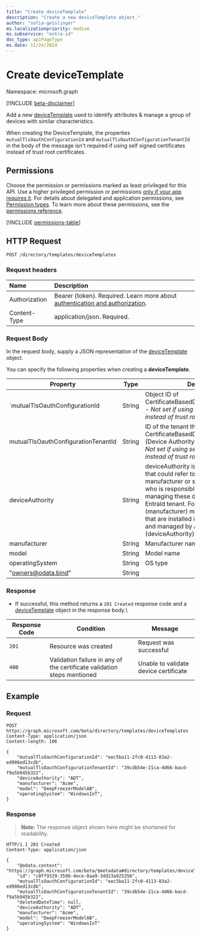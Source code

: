 ```yaml
---
title: "Create deviceTemplate"
description: "Create a new deviceTemplate object."
author: "sofia-geislinger"
ms.localizationpriority: medium
ms.subservice: "entra-id"
doc_type: apiPageType
ms.date: 11/24/2024
---
```


# Create deviceTemplate

Namespace: microsoft.graph

[!INCLUDE [beta-disclaimer](../../includes/beta-disclaimer.md)]

Add a new [deviceTemplate](../resources/devicetemplate.md) used to identify attributes & manage a group of devices with similar characteristics.

When creating the DeviceTemplate, the properties  `mutualTlsOauthConfigurationId` and `mutualTlsOauthConfigurationTenantId` in the body of the message isn't required if using self signed certificates instead of trust root certificates.

## Permissions

Choose the permission or permissions marked as least privileged for this API. Use a higher privileged permission or permissions [only if your app requires it](/graph/permissions-overview#best-practices-for-using-microsoft-graph-permissions). For details about delegated and application permissions, see [Permission types](/graph/permissions-overview#permission-types). To learn more about these permissions, see the [permissions reference](/graph/permissions-reference).

<!-- {
  "blockType": "permissions",
  "name": "template-post-devicetemplates-permissions"
}
-->
[!INCLUDE [permissions-table](../includes/permissions/template-post-devicetemplates-permissions.md)]

## HTTP Request

<!-- {
  "blockType": "ignored"
}
-->
``` http
POST /directory/templates/deviceTemplates
```

### Request headers

|Name|Description|
|:---|:---|
|Authorization|Bearer {token}. Required. Learn more about [authentication and authorization](/graph/auth/auth-concepts).|
|Content-Type|application/json. Required.|

### Request Body

In the request body, supply a JSON representation of the [deviceTemplate](../resources/devicetemplate.md) object.

You can specify the following properties when creating a **deviceTemplate**.

|Property|Type|Description|Required|
|-|-|-|-|
|`mutualTlsOauthConfigurationId|String|Object ID of CertificateBasedDeviceAuthConfiguration - _Not set if using self signed certificates instead of trust root certificates._|No|
|mutualTlsOauthConfigurationTenantId|String|ID of the tenant that contains the CertificateBasedDeviceAuthConfiguration (Device Authority's EntraId Tenant ID) - _Not set if using self signed certificates instead of trust root certificates._|No|
|deviceAuthority | String | deviceAuthority is used as a generic term that could refer to the device manufacturer or some reseller or supplier who is responsible for provisioning and managing these devices on a customer's EntraId tenant. For example, Acme (manufacturer) makes security cameras that are installed in customer buildings and managed by ABC Company (deviceAuthority). | Yes 
|manufacturer|String|Manufacturer name|Yes|
|model|String|Model name | Yes|
|operatingSystem|String|OS type | No |
|"owners@odata.bind"|String| 

### Response

- If successful, this method returns a `201 Created` response code and a [deviceTemplate](../resources/devicetemplate.md) object in the response body.\

|Response Code|Condition|Message|
|-|-|-|
|`201` | Resource was created |Request was successful|
|`400` | Validation failure in any of the certificate validation steps mentioned | Unable to validate device certificate|


## Example

### Request
<!-- {
  "blockType": "request",
  "name": "create_devicetemplate_from_"
}
-->
``` http
POST https://graph.microsoft.com/beta/directory/templates/deviceTemplates
Content-Type: application/json
Content-length: 106

{
    "mutualTlsOauthConfigurationId": "eec5ba11-2fc0-4113-83a2-ed986ed13cdb",
    "mutualTlsOauthConfigurationTenantId": "39cdb54e-21ca-4d66-bacd-f9a5b945b322",
    "deviceAuthority": "ADT",
    "manufacturer": "Acme",
    "model": "DeepFreezerModelAB",
    "operatingSystem": "WindowsIoT",
}
```

### Response
>**Note:** The response object shown here might be shortened for readability.
<!-- {
  "blockType": "response",
  "truncated": true,
  "@odata.type": "microsoft.graph.deviceTemplate"
}
-->
``` http
HTTP/1.1 201 Created
Content-Type: application/json

{
    "@odata.context": "https://graph.microsoft.com/beta/$metadata#directory/templates/deviceTemplates/$entity",
    "id": "c0ff9329-3596-4ece-8aa9-3dd23a925356",
    "mutualTlsOauthConfigurationId": "eec5ba11-2fc0-4113-83a2-ed986ed13cdb",
    "mutualTlsOauthConfigurationTenantId": "39cdb54e-21ca-4d66-bacd-f9a5b945b322",
    "deletedDateTime": null,
    "deviceAuthority": "ADT",
    "manufacturer": "Acme",
    "model": "DeepFreezerModelAB",
    "operatingSystem": "WindowsIoT"
}
```
